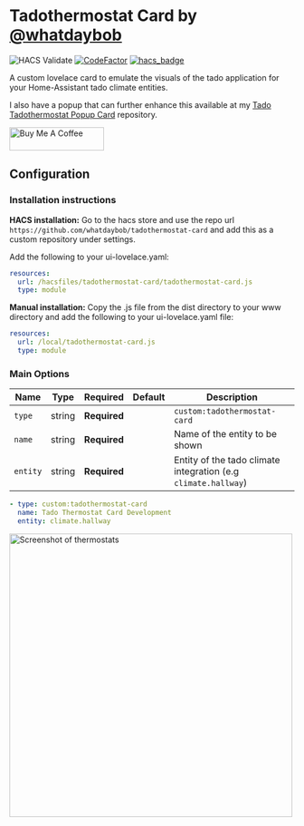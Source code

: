 # Tadothermostat Card by [@whatdaybob](https://www.github.com/whatdaybob)

![HACS Validate](https://github.com/whatdaybob/tadothermostat-card/workflows/HACS%20Validate/badge.svg)
[![CodeFactor](https://www.codefactor.io/repository/github/whatdaybob/tadothermostat-card/badge/master)](https://www.codefactor.io/repository/github/whatdaybob/tadothermostat-card/overview/master)
[![hacs_badge](https://img.shields.io/badge/HACS-Custom-orange.svg)](https://github.com/custom-components/hacs)

A custom lovelace card to emulate the visuals of the tado application for your Home-Assistant tado climate entities.

I also have a popup that can further enhance this available at my [Tado Tadothermostat Popup Card](https://github.com/whatdaybob/tadothermostat-popup-card/) repository.

<!-- markdownlint-disable MD033 -->

<a href="https://www.buymeacoffee.com/whatdaybob" target="_blank"><img src="https://cdn.buymeacoffee.com/buttons/lato-orange.png" alt="Buy Me A Coffee" style="height: 41px !important;width: 167px !important;" ></a>

<!-- markdownlint-enable MD033 -->

## Configuration

### Installation instructions

**HACS installation:**
Go to the hacs store and use the repo url `https://github.com/whatdaybob/tadothermostat-card` and add this as a custom repository under settings.

Add the following to your ui-lovelace.yaml:

```yaml
resources:
  url: /hacsfiles/tadothermostat-card/tadothermostat-card.js
  type: module
```

**Manual installation:**
Copy the .js file from the dist directory to your www directory and add the following to your ui-lovelace.yaml file:

```yaml
resources:
  url: /local/tadothermostat-card.js
  type: module
```

### Main Options

| Name     | Type   | Required     | Default | Description                                                    |
| -------- | ------ | ------------ | ------- | -------------------------------------------------------------- |
| `type`   | string | **Required** |         | `custom:tadothermostat-card`                                   |
| `name`   | string | **Required** |         | Name of the entity to be shown                                 |
| `entity` | string | **Required** |         | Entity of the tado climate integration (e.g `climate.hallway`) |

```yaml
- type: custom:tadothermostat-card
  name: Tado Thermostat Card Development
  entity: climate.hallway
```

<!-- markdownlint-disable MD033 -->

<a href="https://github.com/whatdaybob/tadothermostat-card/blob/master/media/screenshots/main.png" target="_blank"><img src="https://github.com/whatdaybob/tadothermostat-card/blob/master/media/screenshots/main_page.png" alt="Screenshot of thermostats" style="max-width: 100% !important;height: 500px !important;" ></a>

<!-- markdownlint-enable MD033 -->
